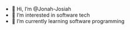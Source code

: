 - 👋 Hi, I’m @Jonah-Josiah
- 👀 I’m interested in software tech
- 🌱 I’m currently learning software programming 
